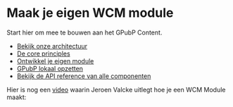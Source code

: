 # Maak je eigen WCM module

Start hier om mee te bouwen aan het GPubP Content.

* [Bekijk onze architectuur](/modules/content/architecture/index.md)
* [De core principles](/modules/content/core-principles.md)
* [Ontwikkel je eigen module](/modules/content/developer-guides/index.md)
* [GPubP lokaal opzetten](/modules/content/setup/index.md)
* [Bekijk de API reference van alle componenten](/modules/content/api-references.md)

Hier is nog een [video](https://drive.google.com/file/d/1lHYLwfiyy_VkL-h-W357qn3DvQnmdXSK/view?usp=sharing) waarin Jeroen Valcke uitlegt hoe je een WCM Module maakt: 